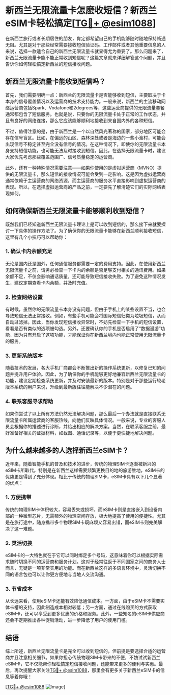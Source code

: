 # 新西兰无限流量卡怎麽收短信？新西兰eSIM卡轻松搞定[[TG💪+ @esim1088](https://t.me/s/esim1088)]

在新西兰旅行或者长期居住的朋友，肯定都希望自己的手机能够随时随地保持畅通无阻。尤其是对于那些经常需要接收短信验证码、工作邮件或者其他重要信息的人来说，选择一款适合自己的新西兰无限流量卡就显得尤为重要了。那么问题来了，新西兰无限流量卡能不能正常收到短信呢？这篇文章就来详细解答这个问题，并且告诉你如何轻松搞定新西兰的短信接收问题。

## 新西兰无限流量卡能收到短信吗？

首先，我们需要明确一点：新西兰的无限流量卡是否能够收到短信，主要取决于卡本身的信号覆盖情况以及运营商的技术支持能力。一般来说，新西兰的主流移动网络运营商包括Spark、Vodafone和2degrees等，这些运营商提供的无限流量套餐通常都包含了短信服务。也就是说，只要你的无限流量卡处于正常的工作状态，并且有良好的网络连接，那么它应该能够顺利地接收到来自国内外的各种短信。

不过，值得注意的是，由于新西兰是一个以自然风光著称的国家，部分地区可能会存在信号盲区。比如，在偏远的山区、森林深处或者是海边的一些小渔村，可能会出现信号不稳定甚至完全没有信号的情况。在这种情况下，即使你的无限流量卡本身支持短信功能，也可能无法及时接收到短信。因此，在选择无限流量卡时，建议大家优先考虑那些覆盖范围广、信号质量稳定的运营商。

此外，还有一种特殊情况需要注意——如果你使用的是虚拟运营商（MVNO）提供的无限流量卡，那么短信的接收情况可能会受到一定影响。这是因为虚拟运营商通常依赖于主运营商的网络资源，而主运营商的服务水平直接影响到虚拟运营商的表现。所以，在选择虚拟运营商的产品之前，一定要先了解清楚它们的实际网络表现如何。

## 如何确保新西兰无限流量卡能够顺利收到短信？

既然我们已经知道新西兰无限流量卡理论上是可以收到短信的，那么接下来就要探讨一下具体的操作方法了。为了确保你的无限流量卡能够在新西兰顺利接收短信，这里有几个小技巧可以帮助你：

### 1. 确认卡内余额充足

无论是国内还是国外，任何通信服务都需要一定的费用支持。因此，在使用新西兰无限流量卡之前，请务必检查一下卡内的余额是否足够支付相关的通讯费用。如果余额不足，不仅会影响通话质量，还可能导致短信接收失败。为了避免这种情况发生，建议定期查看卡内余额，并及时充值。

### 2. 检查网络设置

有时候，虽然你的无限流量卡本身没有问题，但由于手机上的某些设置不当，也会导致短信无法正常接收。例如，有些手机可能会将国际短信归类为垃圾短信，从而自动过滤掉。因此，当你发现短信接收异常时，不妨先检查一下手机的短信设置，看看是否有类似的选项被勾选。另外，还要确认你的手机是否启用了“数据漫游”功能，因为只有开启了这项功能，才能保证你在新西兰境内也能正常使用无限流量卡的服务。

### 3. 更新系统版本

随着技术的发展，各大手机厂商都会不断推出新的操作系统更新，以修复已知的问题并提升用户体验。因此，为了确保你的手机能够更好地兼容新西兰无限流量卡的功能，建议定期检查系统更新，并及时安装最新的版本。特别是对于那些运行较老版本系统的用户来说，升级到最新版往往能解决不少潜在的问题。

### 4. 联系客服寻求帮助

如果你尝试了以上所有方法仍然无法解决问题，那么最后一个办法就是直接联系无限流量卡所属运营商的客服热线，向他们反映具体情况。一般来说，专业的客服人员会根据你的描述进行诊断，并给出相应的解决方案。当然，在联系客服之前，最好准备好相关的证据材料，如截图、通话记录等，以便于更快捷地解决问题。

## 为什么越来越多的人选择新西兰eSIM卡？

近年来，随着智能手机的普及和技术的进步，传统的物理SIM卡逐渐被新兴的eSIM卡所取代。特别是在新西兰这样需要频繁更换目的地的旅游胜地，eSIM卡的优势更是得到了充分体现。相比于传统的物理SIM卡，eSIM卡具有以下几个显著的优点：

### 1. 方便携带

传统的物理SIM卡体积较大，容易丢失或损坏。而eSIM卡则是直接嵌入到设备内部的一种微型芯片，无需额外的物理空间存放，极大地提高了使用的便捷性。尤其是在旅行途中，随身携带多个物理SIM卡既麻烦又容易出错，而eSIM卡则完美解决了这一难题。

### 2. 灵活切换

eSIM卡的一大特色就在于它可以同时绑定多个号码，这意味着你可以根据实际需求随时切换不同的运营商和服务计划。这对于经常往返于不同国家之间的商务人士而言，无疑是一项非常实用的功能。而在新西兰这样的多语言环境中，灵活切换不同的语言包也可以让你更方便地与当地人交流沟通。

### 3. 节省成本

从长远来看，使用eSIM卡还能有效降低通信成本。一方面，由于eSIM卡不需要实体卡槽的支持，因此制造成本相对较低；另一方面，通过在线购买的方式获取eSIM卡，还可以享受到更多优惠的价格和服务。此外，一些知名的eSIM卡供应商还会不定期推出各种促销活动，进一步降低了用户的使用门槛。

## 结语

综上所述，新西兰无限流量卡是完全可以收到短信的，但前提是要选择合适的运营商并且注意相关细节。如果你担心传统物理SIM卡带来的不便，不妨试试新西兰eSIM卡，它不仅能帮你轻松搞定短信接收问题，还能带来更多的便利与实惠。最后，再次提醒大家关注[TG💪+ @esim1088](https://t.me/s/esim1088)，那里会有更多关于新西兰eSIM卡的信息等着你哦！

[[TG💪+ @esim1088](https://t.me/s/esim1088) ![Image](https://i.postimg.cc/4NQfJmqS/Snipaste-2025-05-13-00-14-12.png)]